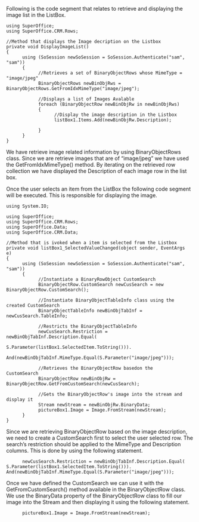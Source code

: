 <properties date="2016-05-10"
SortOrder="5"
/>

Following is the code segment that relates to retrieve and displaying the image list in the ListBox.

```
using SuperOffice;
using SuperOffice.CRM.Rows;
 
//Method that displays the Image decription on the Listbox
private void DisplayImageList()
{           
      using (SoSession newSoSession = SoSession.Authenticate("sam",
"sam"))
      {
            //Retrieves a set of BinaryObjectRows whose MimeType =
"image/jpeg"
            BinaryObjectRows newBinObjRws =
BinaryObjectRows.GetFromIdxMimeType("image/jpeg");
 
            //Displays a list of Images Avalable
            foreach (BinaryObjectRow newBinObjRw in newBinObjRws)
            {                 
                  //Display the image description in the Listbox
                  listBox1.Items.Add(newBinObjRw.Description);     
                 
            }  
      }
}
```

 

We have retrieve image related information by using BinaryObjectRows class. Since we are retrieve images that are of “image/jpeg” we have used the GetFromIdxMimeType() method. By iterating on the retrieved row collection we have displayed the Description of each image row in the list box.

Once the user selects an item from the ListBox the following code segment will be executed. This is responsible for displaying the image.

```
using System.IO;
 
using SuperOffice;
using SuperOffice.CRM.Rows;
using SuperOffice.Data;
using SuperOffice.CRM.Data;
 
//Method that is ivoked when a item is selected from the Listbox
private void listBox1_SelectedValueChanged(object sender, EventArgs
e)
{
      using (SoSession newSoSession = SoSession.Authenticate("sam",
"sam"))
      {
            //Instantiate a BinaryRowObject CustomSearch
            BinaryObjectRow.CustomSearch newCusSearch = new
BinaryObjectRow.CustomSearch();
 
            //Instantiate BinaryObjectTableInfo class using the
created CustomSearch
            BinaryObjectTableInfo newBinObjTabInf =
newCusSearch.TableInfo;
 
            //Restricts the BinaryObjectTableInfo
            newCusSearch.Restriction =
newBinObjTabInf.Description.Equal(
                      
S.Parameter(listBox1.SelectedItem.ToString())).
                   
And(newBinObjTabInf.MimeType.Equal(S.Parameter("image/jpeg")));
 
            //Retrieves the BinaryObjectRow basedon the
CustomSearch
            BinaryObjectRow newBinObjRw =
BinaryObjectRow.GetFromCustomSearch(newCusSearch);
 
            //Gets the BinaryObjectRow's image into the stream and
display it
            Stream newStream = newBinObjRw.BinaryData;
            pictureBox1.Image = Image.FromStream(newStream);    
      }
}
```

 

Since we are retrieving BinaryObjectRow based on the image description, we need to create a CustomSearch first to select the user selected row. The search’s restriction should be applied to the MimeType and Description columns. This is done by using the following statement.

```
      newCusSearch.Restriction = newBinObjTabInf.Description.Equal(
S.Parameter(listBox1.SelectedItem.ToString())).
And(newBinObjTabInf.MimeType.Equal(S.Parameter("image/jpeg")));
```

 

Once we have defined the CustomSearch we can use it with the GetFromCustomSearch() method available in the BinaryObjectRow class. We use the BinaryData property of the BinaryObjectRow class to fill our image into the Stream and then displaying it using the following statement.

```
      pictureBox1.Image = Image.FromStream(newStream);    
```
